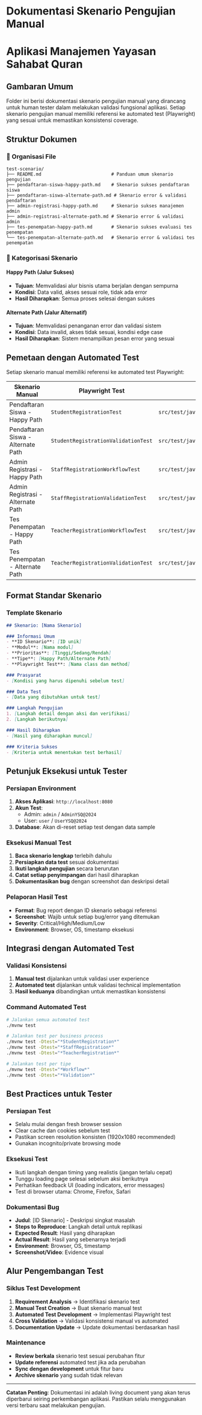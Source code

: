 # Dokumentasi Skenario Pengujian Manual
# Aplikasi Manajemen Yayasan Sahabat Quran

## Gambaran Umum

Folder ini berisi dokumentasi skenario pengujian manual yang dirancang untuk human tester dalam melakukan validasi fungsional aplikasi. Setiap skenario pengujian manual memiliki referensi ke automated test (Playwright) yang sesuai untuk memastikan konsistensi coverage.

## Struktur Dokumen

### 📂 Organisasi File

```
test-scenario/
├── README.md                          # Panduan umum skenario pengujian
├── pendaftaran-siswa-happy-path.md    # Skenario sukses pendaftaran siswa
├── pendaftaran-siswa-alternate-path.md # Skenario error & validasi pendaftaran
├── admin-registrasi-happy-path.md     # Skenario sukses manajemen admin
├── admin-registrasi-alternate-path.md # Skenario error & validasi admin
├── tes-penempatan-happy-path.md       # Skenario sukses evaluasi tes penempatan
└── tes-penempatan-alternate-path.md   # Skenario error & validasi tes penempatan
```

### 🎯 Kategorisasi Skenario

#### Happy Path (Jalur Sukses)
- **Tujuan**: Memvalidasi alur bisnis utama berjalan dengan sempurna
- **Kondisi**: Data valid, akses sesuai role, tidak ada error
- **Hasil Diharapkan**: Semua proses selesai dengan sukses

#### Alternate Path (Jalur Alternatif)
- **Tujuan**: Memvalidasi penanganan error dan validasi sistem
- **Kondisi**: Data invalid, akses tidak sesuai, kondisi edge case
- **Hasil Diharapkan**: Sistem menampilkan pesan error yang sesuai

## Pemetaan dengan Automated Test

Setiap skenario manual memiliki referensi ke automated test Playwright:

| Skenario Manual | Playwright Test | Lokasi File |
|-----------------|---------------|-------------|
| Pendaftaran Siswa - Happy Path | `StudentRegistrationTest` | `src/test/java/com/sahabatquran/webapp/functional/scenarios/` |
| Pendaftaran Siswa - Alternate Path | `StudentRegistrationValidationTest` | `src/test/java/com/sahabatquran/webapp/functional/validation/` |
| Admin Registrasi - Happy Path | `StaffRegistrationWorkflowTest` | `src/test/java/com/sahabatquran/webapp/functional/scenarios/` |
| Admin Registrasi - Alternate Path | `StaffRegistrationValidationTest` | `src/test/java/com/sahabatquran/webapp/functional/validation/` |
| Tes Penempatan - Happy Path | `TeacherRegistrationWorkflowTest` | `src/test/java/com/sahabatquran/webapp/functional/scenarios/` |
| Tes Penempatan - Alternate Path | `TeacherRegistrationValidationTest` | `src/test/java/com/sahabatquran/webapp/functional/validation/` |

## Format Standar Skenario

### Template Skenario
```markdown
## Skenario: [Nama Skenario]

### Informasi Umum
- **ID Skenario**: [ID unik]
- **Modul**: [Nama modul]
- **Prioritas**: [Tinggi/Sedang/Rendah]
- **Tipe**: [Happy Path/Alternate Path]
- **Playwright Test**: [Nama class dan method]

### Prasyarat
- [Kondisi yang harus dipenuhi sebelum test]

### Data Test
- [Data yang dibutuhkan untuk test]

### Langkah Pengujian
1. [Langkah detail dengan aksi dan verifikasi]
2. [Langkah berikutnya]

### Hasil Diharapkan
- [Hasil yang diharapkan muncul]

### Kriteria Sukses
- [Kriteria untuk menentukan test berhasil]
```

## Petunjuk Eksekusi untuk Tester

### Persiapan Environment
1. **Akses Aplikasi**: `http://localhost:8080`
2. **Akun Test**:
   - Admin: `admin` / `AdminYSQ@2024`
   - User: `user` / `UserYSQ@2024`
3. **Database**: Akan di-reset setiap test dengan data sample

### Eksekusi Manual Test
1. **Baca skenario lengkap** terlebih dahulu
2. **Persiapkan data test** sesuai dokumentasi
3. **Ikuti langkah pengujian** secara berurutan
4. **Catat setiap penyimpangan** dari hasil diharapkan
5. **Dokumentasikan bug** dengan screenshot dan deskripsi detail

### Pelaporan Hasil Test
- **Format**: Bug report dengan ID skenario sebagai referensi
- **Screenshot**: Wajib untuk setiap bug/error yang ditemukan
- **Severity**: Critical/High/Medium/Low
- **Environment**: Browser, OS, timestamp eksekusi

## Integrasi dengan Automated Test

### Validasi Konsistensi
1. **Manual test** dijalankan untuk validasi user experience
2. **Automated test** dijalankan untuk validasi technical implementation
3. **Hasil keduanya** dibandingkan untuk memastikan konsistensi

### Command Automated Test
```bash
# Jalankan semua automated test
./mvnw test

# Jalankan test per business process
./mvnw test -Dtest="*StudentRegistration*"
./mvnw test -Dtest="*StaffRegistration*"
./mvnw test -Dtest="*TeacherRegistration*"

# Jalankan test per tipe
./mvnw test -Dtest="*Workflow*"
./mvnw test -Dtest="*Validation*"
```

## Best Practices untuk Tester

### Persiapan Test
- Selalu mulai dengan fresh browser session
- Clear cache dan cookies sebelum test
- Pastikan screen resolution konsisten (1920x1080 recommended)
- Gunakan incognito/private browsing mode

### Eksekusi Test
- Ikuti langkah dengan timing yang realistis (jangan terlalu cepat)
- Tunggu loading page selesai sebelum aksi berikutnya
- Perhatikan feedback UI (loading indicators, error messages)
- Test di browser utama: Chrome, Firefox, Safari

### Dokumentasi Bug
- **Judul**: [ID Skenario] - Deskripsi singkat masalah
- **Steps to Reproduce**: Langkah detail untuk replikasi
- **Expected Result**: Hasil yang diharapkan
- **Actual Result**: Hasil yang sebenarnya terjadi
- **Environment**: Browser, OS, timestamp
- **Screenshot/Video**: Evidence visual

## Alur Pengembangan Test

### Siklus Test Development
1. **Requirement Analysis** → Identifikasi skenario test
2. **Manual Test Creation** → Buat skenario manual test
3. **Automated Test Development** → Implementasi Playwright test
4. **Cross Validation** → Validasi konsistensi manual vs automated
5. **Documentation Update** → Update dokumentasi berdasarkan hasil

### Maintenance
- **Review berkala** skenario test sesuai perubahan fitur
- **Update referensi** automated test jika ada perubahan
- **Sync dengan development** untuk fitur baru
- **Archive skenario** yang sudah tidak relevan

---

**Catatan Penting**: Dokumentasi ini adalah living document yang akan terus diperbarui seiring perkembangan aplikasi. Pastikan selalu menggunakan versi terbaru saat melakukan pengujian.
